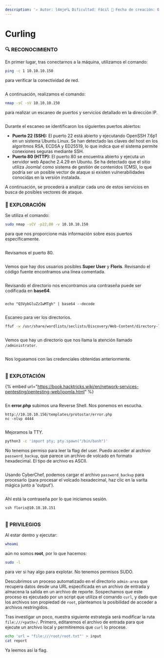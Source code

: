 ```yaml
---
description: '✍️ Autor: l4mje🔍 Dificultad: Fácil 📅 Fecha de creación: 08/05/2019'
---
```


# Curling

### 🔍 RECONOCIMIENTO

En primer lugar, tras conectarnos a la máquina, utilizamos el comando:

```bash
ping -c 1 10.10.10.150
```

para verificar la conectividad de red.

<figure><img src="../../.gitbook/assets/image (17) (1) (1).png" alt=""><figcaption></figcaption></figure>

A continuación, realizamos el comando:

```bash
nmap -sC -sV 10.10.10.150
```

para realizar un escaneo de puertos y servicios detallado en la dirección IP.

<figure><img src="../../.gitbook/assets/image (1) (1) (1) (1) (1) (1) (1) (1) (1) (1) (1) (1) (1) (1) (1) (1) (1) (1) (1) (1) (1).png" alt=""><figcaption></figcaption></figure>

Durante el escaneo se identificaron los siguientes puertos abiertos:

* **Puerto 22 (SSH):** El puerto 22 está abierto y ejecutando OpenSSH 7.6p1 en un sistema Ubuntu Linux. Se han detectado las claves del host en los algoritmos RSA, ECDSA y ED25519, lo que indica que el sistema permite conexiones seguras mediante SSH.
* **Puerto 80 (HTTP):** El puerto 80 se encuentra abierto y ejecuta un servidor web Apache 2.4.29 en Ubuntu. Se ha detectado que el sitio utiliza Joomla! como sistema de gestión de contenidos (CMS), lo que podría ser un posible vector de ataque si existen vulnerabilidades conocidas en la versión instalada.

A continuación, se procederá a analizar cada uno de estos servicios en busca de posibles vectores de ataque.

### 🔎 EXPLORACIÓN

Se utiliza el comando:

```bash
sudo nmap -sCV -p22,80 -v 10.10.10.150
```

para que nos proporcione más información sobre esos puertos específicamente.

<figure><img src="../../.gitbook/assets/image (2) (1) (1) (1) (1) (1) (1) (1) (1) (1) (1) (1) (1) (1) (1) (1) (1) (1) (1).png" alt=""><figcaption></figcaption></figure>

Revisamos el puerto 80.

<figure><img src="../../.gitbook/assets/image (3) (1) (1) (1) (1) (1) (1) (1) (1) (1) (1) (1) (1) (1) (1) (1) (1) (1).png" alt=""><figcaption></figcaption></figure>

Vemos que hay dos usuarios posibles **Super User** y **Floris**. Revisando el código fuente encontramos una línea comentada.

<figure><img src="../../.gitbook/assets/image (4) (1) (1) (1) (1) (1) (1) (1) (1) (1) (1) (1) (1) (1) (1).png" alt=""><figcaption></figcaption></figure>

Revisando el directorio nos encontramos una contraseña puede ser codificada en **base64**.

<figure><img src="../../.gitbook/assets/image (5) (1) (1) (1) (1) (1) (1) (1) (1) (1) (1) (1) (1).png" alt=""><figcaption></figcaption></figure>

```
echo "Q3VybGluZzIwMTgh" | base64 --decode
```

<figure><img src="../../.gitbook/assets/image (6) (1) (1) (1) (1) (1) (1) (1) (1) (1) (1) (1).png" alt=""><figcaption></figcaption></figure>

Escaneo para ver los directorios.

```bash
ffuf -w /usr/share/wordlists/seclists/Discovery/Web-Content/directory-list-2.3-small.txt -u http://10.10.10.150/FUZZ
```

<figure><img src="../../.gitbook/assets/image (7) (1) (1) (1) (1) (1) (1) (1) (1) (1) (1).png" alt=""><figcaption></figcaption></figure>

Vemos que hay un directorio que nos llama la atención llamado `/administrator`.

<figure><img src="../../.gitbook/assets/image (8) (1) (1) (1) (1) (1) (1) (1) (1) (1).png" alt=""><figcaption></figcaption></figure>

Nos logueamos con las credenciales obtenidas anteriormente.

<figure><img src="../../.gitbook/assets/image (9) (1) (1) (1) (1) (1) (1) (1) (1).png" alt=""><figcaption></figcaption></figure>

### 🚀 **EXPLOTACIÓN**

{% embed url="https://book.hacktricks.wiki/en/network-services-pentesting/pentesting-web/joomla.html" %}

<figure><img src="../../.gitbook/assets/image (10) (1) (1) (1) (1) (1) (1) (1).png" alt=""><figcaption></figcaption></figure>

En **error.php** subimos una Reverse Shell. Nos ponemos en escucha.

```
http://10.10.10.150/templates/protostar/error.php
nc -nlvp 4444
```

<figure><img src="../../.gitbook/assets/image (11) (1) (1) (1) (1) (1) (1) (1).png" alt=""><figcaption></figcaption></figure>

Mejoramos la TTY.

```bash
python3 -c 'import pty; pty.spawn("/bin/bash")'
```

No tenemos permiso para leer la flag del user. Puedo acceder al archivo `password_backup`, que parece un archivo de volcado en formato hexadecimal. El tipo de archivo es ASCII.

<figure><img src="../../.gitbook/assets/image (12) (1) (1) (1) (1) (1) (1).png" alt=""><figcaption></figcaption></figure>

Usando CyberChef, podemos cargar el archivo `password_backup` para procesarlo (para procesar el volcado hexadecimal, haz clic en la varita mágica junto a 'output').

<figure><img src="../../.gitbook/assets/image (13) (1) (1) (1) (1) (1).png" alt=""><figcaption></figcaption></figure>

Ahí está la contraseña por lo que iniciamos sesión.

```
ssh floris@10.10.10.151
```

<figure><img src="../../.gitbook/assets/image (14) (1) (1) (1) (1) (1).png" alt=""><figcaption></figcaption></figure>

### 🔐 PRIVILEGIOS

Al estar dentro y ejecutar:

```bash
whoami
```

aún no somos **root**, por lo que hacemos:

```bash
sudo -l
```

para ver si hay algo para explotar. No tenemos permisos SUDO.

Descubrimos un proceso automatizado en el directorio `admin-area` que recupera datos desde una URL especificada en un archivo de entrada y almacena la salida en un archivo de reporte. Sospechamos que este proceso es ejecutado por un script que utiliza el comando `curl`, y dado que los archivos son propiedad de `root`, planteamos la posibilidad de acceder a archivos restringidos.

Tras investigar un poco, nuestra siguiente estrategia será modificar la ruta `file:///<path>/`. Primero, editaremos el archivo de entrada para que ejecute un archivo local y permitiremos que `curl` lo procese.

```bash
echo 'url = "file:///root/root.txt"' > input
cat report
```

Ya leemos así la flag.

<figure><img src="../../.gitbook/assets/image (15) (1) (1) (1) (1).png" alt=""><figcaption></figcaption></figure>
